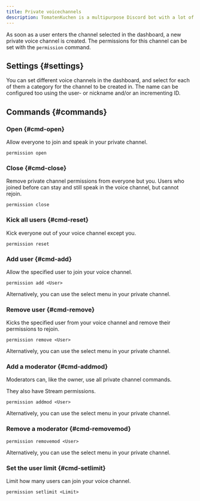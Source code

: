 ```yaml
---
title: Private voicechannels
description: TomatenKuchen is a multipurpose Discord bot with a lot of features. Explains private channels and their commands
---
```


As soon as a user enters the channel selected in the dashboard, a new private voice channel is created.
The permissions for this channel can be set with the `permission` command.

## Settings {#settings}

You can set different voice channels in the dashboard, and select for each of them a category for the channel to be created in.
The name can be configured too using the user- or nickname and/or an incrementing ID.

## Commands {#commands}

### Open {#cmd-open}

Allow everyone to join and speak in your private channel.

`permission open`

### Close {#cmd-close}

Remove private channel permissions from everyone but you.
Users who joined before can stay and still speak in the voice channel, but cannot rejoin.

`permission close`

### Kick all users {#cmd-reset}

Kick everyone out of your voice channel except you.

`permission reset`

### Add user {#cmd-add}

Allow the specified user to join your voice channel.

`permission add <User>`

Alternatively, you can use the select menu in your private channel.

### Remove user {#cmd-remove}

Kicks the specified user from your voice channel and remove their permissions to rejoin.

`permission remove <User>`

Alternatively, you can use the select menu in your private channel.

### Add a moderator {#cmd-addmod}

Moderators can, like the owner, use all private channel commands.

They also have Stream permissions.

`permission addmod <User>`

Alternatively, you can use the select menu in your private channel.

### Remove a moderator {#cmd-removemod}

`permission removemod <User>`

Alternatively, you can use the select menu in your private channel.

### Set the user limit {#cmd-setlimit}

Limit how many users can join your voice channel.

`permission setlimit <Limit>`
